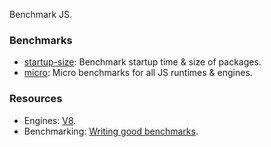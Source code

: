Benchmark JS.

### Benchmarks
- [startup-size](https://github.com/js-benchmark-all/startup-size): Benchmark startup time & size of packages.
- [micro](https://github.com/js-benchmark-all/micro): Micro benchmarks for all JS runtimes & engines.

### Resources
- Engines: [V8](https://github.com/js-benchmark-all/micro/misc/v8).
- Benchmarking: [Writing good benchmarks](https://github.com/evanwashere/mitata#writing-good-benchmarks).

